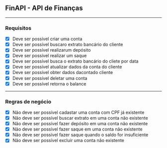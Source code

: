 ## FinAPI - API de Finanças

---

### Requisitos

- [x] Deve ser possível criar uma conta
- [x] Deve ser possível buscaro extrato bancário do cliente
- [x] Deve ser possível realizarum depósito
- [x] Deve ser possível realizar um saque
- [x] Deve ser possível busca o extrato bancário do cliete por data
- [x] Deve ser possível atualizar dados da conta do cliente
- [x] Deve ser possível obter dados dacontado cliente
- [x] Deve ser possível deletar uma conta
- [x] Deve ser possível retorna o balance

---


### Regras de negócio

- [x] Não deve ser possível cadastar uma conta com CPF já existente
- [x] Não deve ser possível buscar extrato em uma conta não existente
- [x] Não deve ser possível fazer depósito em uma conta não existente
- [x] Não deve ser possível fazer saque em uma conta não existente
- [x] Não deve ser possível fazer saque quando o saldo for insuficiente
- [x] Não deve ser possível excluir uma conta não existente
